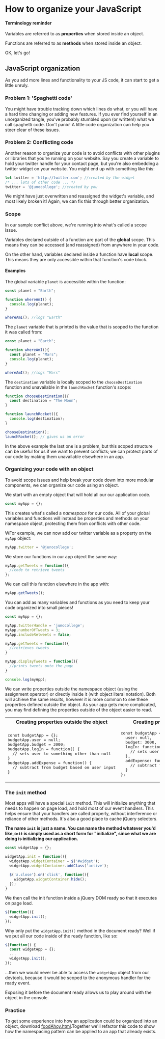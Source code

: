 <!-- Student takeaway -->
<!-- By the end of this lesson, the student should know:
- To avoid spaghetti code
- To avoid conflicting code with external libraries
- How to namespace an app
-->

# How to organize your JavaScript


#### Terminology reminder

Variables are referred to as **properties** when stored inside an object.

Functions are referred to as **methods** when stored inside an object.

OK, let's go!


## JavaScript organization

As you add more lines and functionality to your JS code, it can start to get a little unruly. 


### Problem 1: 'Spaghetti code'

You might have trouble tracking down which lines do what, or you will have a hard time changing or adding new features. If you ever find yourself in an unorganized tangle, you've probably stumbled upon (or written!) what we call spaghetti code. Don't panic! A little code organization can help you steer clear of these issues.


### Problem 2: Conflicting code

Another reason to organize your code is to avoid conflicts with other plugins or libraries that you're running on your website. Say you create a variable to hold your twitter handle for your contact page, but you're also embedding a twitter widget on your website. You might end up with something like this:

```js
let twitter = 'http://twitter.com'; //created by the widget
/* ... lots of other code ... */
twitter = '@junocollege'; //created by you
```

We might have just overwritten and reassigned the widget's variable, and most likely broken it!  Again, we can fix this through better organization.


### Scope

In our sample conflict above, we're running into what's called a scope issue. 

Variables declared outside of a function are part of the **global** scope. This means they can be accessed (and reassigned) from anywhere in your code.

On the other hand, variables declared inside a function have **local** scope. This means they are only accessible within that function's code block.


#### Examples

The global variable `planet` is accessible within the function:

```js
const planet = "Earth";

function whereAmI() {
  console.log(planet);
}

whereAmI(); //logs "Earth"
```

The `planet` variable that is printed is the value that is scoped to the function it was called from:

```js
const planet = "Earth";

function whereAmI(){
  const planet = "Mars";
  console.log(planet);
}

whereAmI(); //logs "Mars"
```

The `destination` variable is locally scoped to the `chooseDestination` function and unavailable in the `launchRocket` function's scope:

```js
function chooseDestination(){
  const destination = "The Moon";
}

function launchRocket(){
  console.log(destination);
}

chooseDestination();
launchRocket(); // gives us an error
```

In the above example the last one is a problem, but this scoped structure can be useful for us if we want to prevent conflicts; we can protect parts of our code by making them unavailable elsewhere in an app.


### Organizing your code with an object

To avoid scope issues and help break your code down into more modular components, we can organize our code using an object. 

We start with an empty object that will hold all our our application code.

```js
const myApp = {};
```

This creates what's called a _namespace_ for our code. All of your global variables and functions will instead be properties and methods on your namespace object, protecting them from conflicts with other code.

WFor example, we can now add our twitter variable as a property on the `myApp` object:

```js
myApp.twitter = '@junocollege';
```

We store our functions in our app object the same way:

```js
myApp.getTweets = function(){
  //code to retrieve tweets
};
```

We can call this function elsewhere in the app with:

```js
myApp.getTweets();
```

You can add as many variables and functions as you need to keep your code organized into small pieces!

```js
const myApp = {};

myApp.twitterHandle = 'junocollege';
myApp.numberOfTweets = 3;
myApp.includeRetweets = false;

myApp.getTweets = function(){
  //retrieves tweets
}

myApp.displayTweets = function(){
  //prints tweets onto the page
}

console.log(myApp);
```

We can write properties outside the namespace object (using the assignment operator) or directly inside it (with object literal notation). Both will achieve the same results, however it is more common to see these properties defined outside the object. As your app gets more complicated, you may find defining the properties outside of the object easier to read.

<table>
<tr>
<th>Creating properties outside the object</th>
<th>Creating properties inside the object</th>
</tr>
<tr>
<td>
<pre lang="js">
const budgetApp = {};
budgetApp.user = null;
budgetApp.budget = 3000;
budgetApp.logIn = function() {
  // sets user to something other than null
}
budgetApp.addExpense = function() {
  // subtract from budget based on user input
}
</pre>
</td>
<td>
<pre lang="js">
const budgetApp = {
  user: null,
  budget: 3000,
  logIn: function () {
    // sets user to something other than null
  },
  addExpense: function() {
    // subtract from budget based on user input
  }
};
</pre>
</td>
</tr>
</table>


### The `init` method

Most apps will have a special `init` method. This will initialize anything that needs to happen on page load, and hold most of our event handlers. This helps ensure that your handlers are called properly, without interference or reliance of other methods. It's also a good place to cache jQuery selectors.

**The name `init` is just a name. You can name the method whatever you'd like,`init` is simply used as a short form for "initialize", since what we are doing is initializing our application.**

```js
const widgetApp = {};

widgetApp.init = function(){
  widgetApp.widgetContainer = $('#widget');
  widgetApp.widgetContainer.addClass('active');
  
  $('a.close').on('click', function(){
    widgetApp.widgetContainer.hide();
  });
}
```

We then call the init function inside a jQuery DOM ready so that it executes on page load.

```js
$(function(){
  widgetApp.init();
});
```

Why only put the `widgetApp.init()` method in the document ready? Well if we put all our code inside of the ready function, like so:

```js
$(function() {
  const widgetApp = {};
  ...
  widgetApp.init();
});
```

...then we would never be able to access the `widgetApp` object from our devtools, because it would be scoped to the anonymous handler for the ready event.

Exposing it before the document ready allows us to play around with the object in the console.


### Practice

To get some experience into how an application could be organized into an object, download [foodAhoy.html](https://hychalknotes.s3.amazonaws.com/foodAhoy.html).Together we'll refactor this code to show how the namespacing pattern can be applied to an app that already exists.
